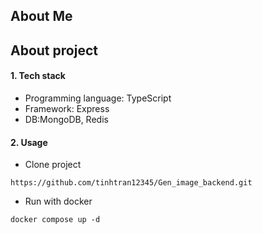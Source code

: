 ## About Me

## About project

#### 1. Tech stack

-   Programming language: TypeScript
-   Framework: Express
-   DB:MongoDB, Redis

#### 2. Usage

-   Clone project

```
https://github.com/tinhtran12345/Gen_image_backend.git
```

-   Run with docker

```
docker compose up -d

```
